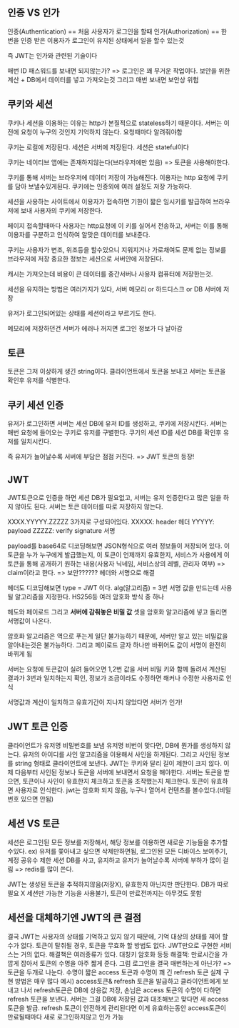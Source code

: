 ## 인증 VS 인가

인증(Authentication) == 처음 사용자가 로그인을 할때
인가(Authorization) == 한번을 인증 받은 이용자가 로그인이 유지된 상태에서 일을 할수 있는것

즉 JWT는 인가와 관련된 기술이다

매번 ID 패스워드를 보내면 되지않는가? => 로그인은 꽤 무거운 작업이다.
보안을 위한 계산 + DB에서 데이터를 넣고 가져오는것
그리고 매번 보내면 보안상 위험

## 쿠키와 세션

쿠키나 세션을 이용하는 이유는 http가 본질적으로 stateless하기 때문이다.
서버는 이전에 요청이 누구의 것인지 기억하지 않는다. 요청때마다 알려줘야함

쿠키는 로컬에 저장된다.
세션은 서버에 저장된다. 세션은 stateful이다

쿠키는 네이티브 앱에는 존재하지않는다(브라우저에만 있음) => 토큰을 사용해야한다.

쿠키를 통해 서버는 브라우저에 데이터 저장이 가능해진다. 이용자는 http 요청에 쿠키를 담아 보낼수있게된다. 쿠키에는 인증외에 여러 설정도 저장 가능하다.

세션을 사용하는 사이트에서 이용자가 접속하면
기한이 짧은 임시키를 발급하여 브라우저에 보내 사용자의 쿠키에 저장한다.

페이지 접속할때마다 사용자는 http요청에 이 키를 실어서 전송하고, 서버는 이를 통해 이용자를 구분하고 인식하여 알맞은 데이터를 보내준다.

쿠키는 사용자가 변조, 위조등을 할수있으니 지워지거나 가로채여도 문제 없는 정보를 브라우저에 저장
중요한 정보는 세션으로 서버안에 저장된다.

캐시는 가져오는데 비용이 큰 데이터를 중간서버나 사용자 컴퓨터에 저장한는것.

세션을 유지하는 방법은 여러가지가 있다, 서버 메모리 or 하드디스크 or DB 서버에 저장

유저가 로그인되어있는 상태를 세션이라고 부르기도 한다.

메모리에 저장하던건 서버가 에러나 꺼지면 로그인 정보가 다 날아감

## 토큰

토큰은 그저 이상하게 생긴 string이다. 클라이언트에서 토큰을 보내고 서버는 토큰을 확인후 유저를 식별한다.

## 쿠키 세션 인증

유저가 로그인하면 서버는 세션 DB에 유저 ID를 생성하고, 쿠키에 저장시킨다.
서버는 매번 요청에 들어오는 쿠키로 유저를 구별한다. 쿠기의 세션 ID를 세션 DB를 확인후 유저를 일치시킨다.

즉 유저가 늘어날수록 서버에 부담은 점점 커진다. => JWT 토큰의 등장!

## JWT

JWT토큰으로 인증을 하면 세션 DB가 필요없고, 서버는 유저 인증한다고 많은 일을 하지 않아도 된다.
서버는 토큰 데이터를 따로 저장하지 않는다.

XXXX.YYYYY.ZZZZZ 3가지로 구성되어있다.
XXXXX: header 헤더
YYYYY: payload
ZZZZZ: verify signature 서명

payload를 base64로 디코딩해보면 JSON형식으로 여러 정보들이 저장되어 있다.
이 토큰을 누가 누구에게 발급했는지, 이 토큰이 언제까지 유효한지, 서비스가 사용에게 이 토큰을 통해 공개하기 원하는 내용(사용자 닉네임, 서비스상의 레벨, 관리자 여부) => claim이라고 한다.
=> 보안?????? 헤더와 서명으로 해결

헤더도 디코딩해보면 type = JWT 이다. alg(알고리즘) = 3번 서명 값을 만드는데 사용될 알고리즘을 지정한다. HS256등 여러 암호화 방식 중 하나

헤도와 페이로드 그리고 **서버에 감춰놓은 비밀 값** 셋을 암호화 알고리즘에 넣고 돌리면 서명값이 나온다.

암호화 알고리즘은 역으로 푸는게 일단 불가능하기 때문에, 서버만 알고 있는 비밀값을 알아내는것은 불가능하다. 그리고 페이로드 글자 하나만 바뀌어도 값이 서명이 완전히 바뀌게 됨

서버는 요청에 토큰값이 실려 들어오면 1,2번 값을 서버 비밀 키와 함께 돌려서 계산된 결과가 3번과 일치하는지 확인, 정보가 조금이라도 수정하면 해커나 수정한 사용자로 인식

서명값과 계산이 일치하고 유효기간이 지나지 않았다면 서버가 인가!

## JWT 토큰 인증

클라이언트가 유저명 비밀번호를 보냄
유저명 비번이 맞다면, DB에 뭔가를 생성하지 않는다.
유저의 아이디를 사인 알고리즘을 이용해서 사인을 하게된다.
그리고 사인된 정보를 string 형태로 클라이언트에 보낸다.
JWT는 쿠키와 달리 길이 제한이 크지 않다.
이제 다음부터 사인된 정보나 토큰을 서버에 보내면서 요청을 해야한다.
서버는 토큰을 받으면, 토큰이나 사인이 유효한지 체크하고 토큰을 조작했는지 체크한다.
토큰이 유효하면 사용자로 인식한다.
jwt는 암호화 되지 않음, 누구나 열어서 컨텐츠를 볼수있다.(비밀번호 있으면 안됨)

## 세션 VS 토큰

세션은 로그인된 모든 정보를 저장해서, 해당 정보를 이용하면 새로운 기능들을 추가할수있다.
ex) 유저를 쫓아내고 싶으면 삭제만하면됨, 로그인된 모든 디바이스 보여주기, 계정 공유수 제한
세션 DB를 사고, 유지하고 유저가 늘어날수록 서버에 부하가 많이 걸림 => redis를 많이 쓴다.

JWT는 생성된 토큰을 추적하지않음(저장X), 유효한지 아닌지만 판단한다. DB가 따로 필요 X
세션만 가능한 기능을 사용불가, 토큰이 만료전까지는 아무것도 못함

## 세션을 대체하기엔 JWT의 큰 결점

결국 JWT는 사용자의 상태를 기억하고 있지 않기 때문에, 기억 대상의 상태를 제어 할 수가 없다.
토큰이 탈취될 경우, 토큰을 무효화 할 방법도 없다.
JWT만으로 구현한 서비스는 거의 없다.
해결책은 여러종류가 있다. 대칭키 암호화 등등
해결책: 만료시간을 가깝게 잡아서 토큰의 수명을 아주 짧게 준다.
그럼 로그인을 결국 매번하는게 아닌가?
=> 토큰을 두개로 나눈다.
수명이 짧은 access 토큰과 수명이 꽤 긴 refresh 토큰
실제 구현 방법은 매우 많다
예시) access토큰& refresh 토큰을 발급하고 클라이언트에게 보내고 나서 refresh토큰은 DB에 상응값 저장, 손님은 access 토큰의 수명이 다하면 refresh 토큰을 보낸다. 서버는 그걸 DB에 저장된 값과 대조해보고 맞다면 새 access 토큰을 발급.
refresh 토큰이 안전하게 관리된다면 이게 유효하는동안 access토큰이 만료될때마다 새로 로그인하지않고 인가 가능

